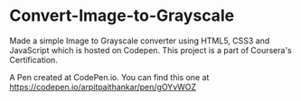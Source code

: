 # Convert-Image-to-Grayscale
Made a simple Image to Grayscale converter using HTML5, CSS3 and JavaScript which is hosted on Codepen. This project is a part of Coursera's Certification.

A Pen created at CodePen.io. You can find this one at https://codepen.io/arpitpaithankar/pen/gOYvWOZ
